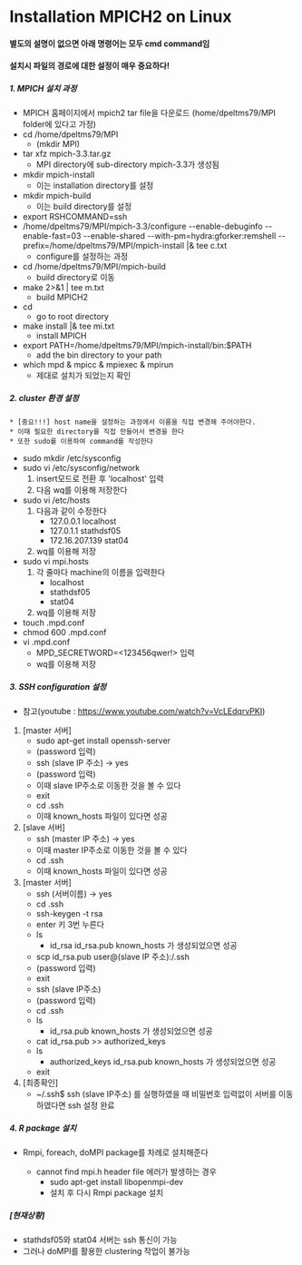 # Installation MPICH2 on Linux

#### 별도의 설명이 없으면 아래 명령어는 모두 cmd command임 
#### 설치시 파일의 경로에 대한 설정이 매우 중요하다!

##### 1. MPICH 설치 과정
* MPICH 홈페이지에서 mpich2 tar file을 다운로드 (home/dpeltms79/MPI folder에 있다고 가정)
* cd /home/dpeltms79/MPI
	+ (mkdir MPI)
* tar xfz mpich-3.3.tar.gz
	+ MPI directory에 sub-directory mpich-3.3가 생성됨
* mkdir mpich-install
	+ 이는 installation directory를 설정
* mkdir mpich-build
	+ 이는 build directory를 설정
* export RSHCOMMAND=ssh
* /home/dpeltms79/MPI/mpich-3.3/configure --enable-debuginfo --enable-fast=03 --enable-shared --with-pm=hydra:gforker:remshell --prefix=/home/dpeltms79/MPI/mpich-install |& tee c.txt
	+ configure를 설정하는 과정
* cd /home/dpeltms79/MPI/mpich-build
	+ build directory로 이동
* make 2>&1 | tee m.txt
	+ build MPICH2
* cd
	+ go to root directory
* make install |& tee mi.txt
	+ install MPICH
* export PATH=/home/dpeltms79/MPI/mpich-install/bin:$PATH
	+ add the bin directory to your path
* which mpd & mpicc & mpiexec & mpirun
	+ 제대로 설치가 되었는지 확인

##### 2. cluster 환경 설정
	* [중요!!!] host name을 설정하는 과정에서 이름을 직접 변경해 주어야한다. 
	* 이때 필요한 directory를 직접 만들어서 변경을 한다
	* 또한 sudo를 이용하여 command를 작성한다
* sudo mkdir /etc/sysconfig
* sudo vi /etc/sysconfig/network
	1) insert모드로 전환 후 'localhost' 입력
	2) 다음 wq를 이용해 저장한다
* sudo vi /etc/hosts
	1) 다음과 같이 수정한다
		+ 127.0.0.1		localhost
		+ 127.0.1.1		stathdsf05
		+ 172.16.207.139  stat04
	2) wq를 이용해 저장
* sudo vi mpi.hosts    
	1) 각 줄마다 machine의 이름을 입력한다
    	+ localhost
    	+ stathdsf05
    	+ stat04
    2) wq를 이용해 저장
* touch .mpd.conf
* chmod 600 .mpd.conf
* vi .mpd.conf
	+ MPD_SECRETWORD=<123456qwer!> 입력
	+ wq를 이용해 저장
	
##### 3. SSH configuration 설정
* 참고(youtube : https://www.youtube.com/watch?v=VcLEdqrvPKI)
1. [master 서버]
	* sudo apt-get install openssh-server
	* (password 입력)
	* ssh (slave IP 주소) -> yes
	* (password 입력)
	* 이때 slave IP주소로 이동한 것을 볼 수 있다
	* exit
	* cd .ssh
	* 이때 known_hosts 파일이 있다면 성공
2. [slave 서버]
	* ssh (master IP 주소) -> yes
	* 이때 master IP주소로 이동한 것을 볼 수 있다
	* cd .ssh
	* 이때 known_hosts 파일이 있다면 성공
3. [master 서버]
	* ssh (서버이름) -> yes
	* cd .ssh
	* ssh-keygen -t rsa
	* enter 키 3번 누른다
	* ls 
		- id_rsa id_rsa.pub known_hosts 가 생성되었으면 성공
	* scp id_rsa.pub user@(slave IP 주소):/.ssh
	* (password 입력)
	* exit
	* ssh (slave IP주소)
	* (password 입력)
	* cd .ssh
	* ls
		- id_rsa.pub known_hosts 가 생성되었으면 성공
	* cat id_rsa.pub >> authorized_keys
	* ls
		- authorized_keys id_rsa.pub known_hosts 가 생성되었으면 성공
	* exit
4. [최종확인]
	* ~/.ssh$ ssh (slave IP주소) 를 실행하였을 때 비밀번호 입력없이 서버를 이동하였다면 ssh 설정 완료

##### 4. R package 설치
* Rmpi, foreach, doMPI package를 차례로 설치해준다


	* cannot find mpi.h header file 에러가 발생하는 경우
		- sudo apt-get install libopenmpi-dev
		- 설치 후 다시 Rmpi package 설치


##### [현재상황]
* stathdsf05와 stat04 서버는 ssh 통신이 가능
* 그러나 doMPI를 활용한 clustering 작업이 불가능


   
